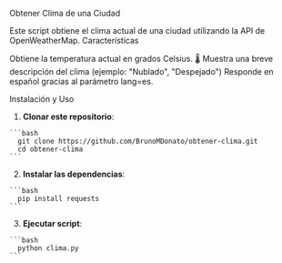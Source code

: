 Obtener Clima de una Ciudad

Este script obtiene el clima actual de una ciudad utilizando la API de OpenWeatherMap.
 Características

   Obtiene la temperatura actual en grados Celsius. 🌡️
   Muestra una breve descripción del clima (ejemplo: "Nublado", "Despejado")
   Responde en español gracias al parámetro lang=es. 

   Instalación y Uso

   1. **Clonar este repositorio**:
      
    ```bash
      git clone https://github.com/BrunoMDonato/obtener-clima.git  
      cd obtener-clima
    ```
   2. **Instalar las dependencias**:
      
    ```bash
      pip install requests
    ```
   3. **Ejecutar script**:
      
    ```bash
      python clima.py
    ```
